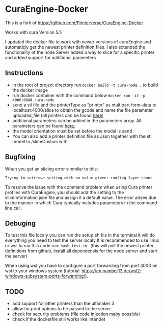 # CuraEngine-Docker
This is a fork of https://github.com/Printerverse/CuraEngine-Docker

Works with cura Version 5.5

I updated the docker file to work with newer versions of curaEngine and automaticly get the newest printer definition files.
I also extended the functionality of the node Server added a way to slice for a specific printer and added support for additional parameters 

## Instructions
- in the root of project directory run ```docker build -t cura-node .``` to build the docker image
- run docker container with the command below
```docker run -it -p 4000:8080 cura-node```
- send a stl file and the printerType as "printer" as multipart form-data to localhost:4000/slice to obtain the gcode and name the file parameter uploaded_file (all printers can be found [here](https://github.com/Ultimaker/Cura/tree/main/resources/definitions))
- additional parameters can be added in the parameters array. All parameters can be found [here.]( https://github.com/Ultimaker/Cura/tree/main/resources/definitions/fdmprinter.def.json)
- the model orientation must be set before the model is send
- You can also add a printer definition file as Json together with the stl model to /sliceCustom with  

## Bugfixing

When you get an slicing error simmilar to this:

```Trying to retrieve setting with no value given: roofing_layer_count```

To resolve the issue with the command problem when using Cura printer profiles with CuraEngine, you should add the setting to the sliceInformation.json file and assign it a default value. The error arises due to the manner in which Cura typically includes parameters in the command line call.

## Debuging 

To test this file localy you can run the setup.sh file in the terminal it will do everything you need to test the server localy
It is recommended to use linux or wsl to run this code
run: ```bash test.sh ``` (this will pull the newest printer definitions from github, install all dependensis for the node server and start the server)

When using wsl you have to configure a port forwarding from port 3000 on wsl to your windows system (tutorial: https://en.number13.de/wsl2-windows-subsystem-ports-forwarding/).

## TODO

- add support for other printers than the ultimaker 3
- allow for print options to be passed to the server
- check for security problems (file code injection maby possible)
- check if the dockerfile still works like intendet 
